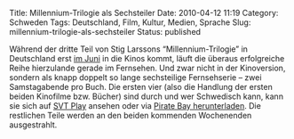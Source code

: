 Title: Millennium-Trilogie als Sechsteiler
Date: 2010-04-12 11:19
Category: Schweden
Tags: Deutschland, Film, Kultur, Medien, Sprache
Slug: millennium-trilogie-als-sechsteiler
Status: published

Während der dritte Teil von Stig Larssons “Millennium-Trilogie” in
Deutschland erst [im
Juni](http://de.wikipedia.org/wiki/Vergebung_%28Film%29) in die Kinos
kommt, läuft die überaus erfolgreiche Reihe hierzulande gerade im
Fernsehen. Und zwar nicht in der Kinoversion, sondern als knapp doppelt
so lange sechsteilige Fernsehserie – zwei Samstagabende pro Buch. Die
ersten vier (also die Handlung der ersten beiden Kinofilme bzw. Bücher)
sind durch und wer Schwedisch kann, kann sie sich auf [SVT
Play](http://svt.se/2.120297/millennium) ansehen oder via [Pirate Bay
herunterladen](http://thepiratebay.org/search/millennium/0/99/205). Die
restlichen Teile werden an den beiden kommenden Wochenenden
ausgestrahlt.

